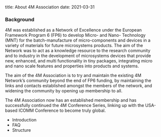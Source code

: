 title: About 4M Association
date: 2021-03-31

### Background

4M was established as a Network of Excellence under the European Framework Program 6 (FP6) to develop Micro- and Nano- Technology (MNT) for the batch-manufacture of micro-components and devices in a variety of materials for future microsystems products. The aim of the Network was to act as a knowledge resource to the research community and to industry in the development of microsystems devices that provide new, enhanced, and multi functionality in tiny packages, integrating micro and nano scale features and properties into products and systems.

The aim of the 4M Association is to try and maintain the existing 4M Network’s community beyond the end of FP6 funding, by maintaining the links and contacts established amongst the members of the network, and widening the community by opening up membership to all.

The 4M Association now has an established membership and has successfully continued the 4M Conference Series, linking up with the USA-based ICOMM Conference to become truly global.

 - Introduction
 - FAQ
 - Structure
